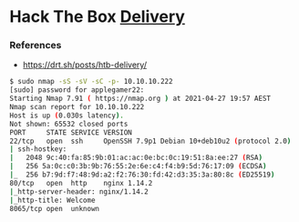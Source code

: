 # Hack The Box [Delivery](https://app.hackthebox.eu/machines/Delivery)
### References
* https://drt.sh/posts/htb-delivery/

```bash
$ sudo nmap -sS -sV -sC -p- 10.10.10.222
[sudo] password for applegamer22: 
Starting Nmap 7.91 ( https://nmap.org ) at 2021-04-27 19:57 AEST
Nmap scan report for 10.10.10.222
Host is up (0.030s latency).
Not shown: 65532 closed ports
PORT     STATE SERVICE VERSION
22/tcp   open  ssh     OpenSSH 7.9p1 Debian 10+deb10u2 (protocol 2.0)
| ssh-hostkey: 
|   2048 9c:40:fa:85:9b:01:ac:ac:0e:bc:0c:19:51:8a:ee:27 (RSA)
|   256 5a:0c:c0:3b:9b:76:55:2e:6e:c4:f4:b9:5d:76:17:09 (ECDSA)
|_  256 b7:9d:f7:48:9d:a2:f2:76:30:fd:42:d3:35:3a:80:8c (ED25519)
80/tcp   open  http    nginx 1.14.2
|_http-server-header: nginx/1.14.2
|_http-title: Welcome
8065/tcp open  unknown
```